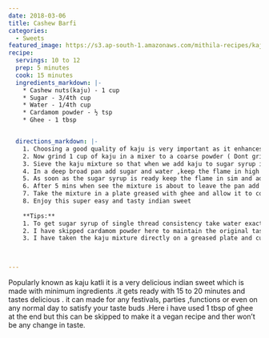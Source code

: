 ```yaml
---
date: 2018-03-06
title: Cashew Barfi
categories:
  - Sweets
featured_image: https://s3.ap-south-1.amazonaws.com/mithila-recipes/kaju_katli.png
recipe:
  servings: 10 to 12
  prep: 5 minutes
  cook: 15 minutes
  ingredients_markdown: |-
    * Cashew nuts(kaju) - 1 cup
    * Sugar - 3/4th cup
    * Water - 1/4th cup
    * Cardamom powder - ½ tsp
    * Ghee - 1 tbsp


  directions_markdown: |-
    1. Choosing a good quality of kaju is very important as it enhances the taste of burfi 
    2. Now grind 1 cup of kaju in a mixer to a coarse powder ( Dont grind it for a long time as kaju will start to release oil )
    3. Sieve the kaju mixture so that when we add kaju to sugar syrup it will not form lumps 
    4. In a deep broad pan add sugar and water ,keep the flame in high till the sugar dissolves and then simmer it till you get one string consistency.
    5. As soon as the sugar syrup is ready keep the flame in sim and add the kaju powder and keep stirring so it ensures no lumps are formed.
    6. After 5 mins when see the mixture is about to leave the pan add 1 tbsp to ghee to it,when you add the ghee the mixture becomes smooth and will leave the sides of the pan quickly.
    7. Take the mixture in a plate greased with ghee and allow it to cool for sometime and then cut it into desired shapes and sizes.
    8. Enjoy this super easy and tasty indian sweet
    
    **Tips:**
    1. To get sugar syrup of single thread consistency take water exactly half the amount of sugar taken, this ensures that you get a perfect single thread sugar syrup in 5 mins
    2. I have skipped cardamom powder here to maintain the original taste of kaju you can always do it according to your taste.
    3. I have taken the kaju mixture directly on a greased plate and cut it ,you can always take the mixture dough and roll it as chapati using a rolling pin and then cut it.
 


---
```

Popularly known as kaju katli it is a very delicious indian sweet which is made with minimum ingredients .it gets ready with 15 to 20 minutes and tastes delicious . it can made for any festivals, parties ,functions or even on any normal day to satisfy your taste buds .Here i have used 1 tbsp of ghee at the end but this can be skipped to make it a vegan recipe and ther won’t be any change in taste.

